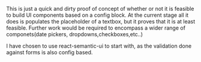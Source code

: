 This is just a quick and dirty proof of concept of whether or not it is feasible to build UI components based on a config block. At the current stage all it does is populates the placeholder of a textbox, but it proves that it is at least feasible. Further work would be required to encompass a wider range of componets(date pickers, dropdowns,checkboxes,etc..)

I have chosen to use react-semantic-ui to start with, as the validation done against forms is also config based.

